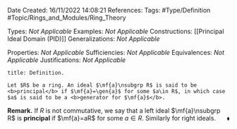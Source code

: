 <div class="topSpace"></div>

Date Created: 16/11/2022 14:08:21
References:
Tags: #Type/Definition #Topic/Rings_and_Modules/Ring_Theory

Types: <i>Not Applicable</i>
Examples: <i>Not Applicable</i>
Constructions: [[Principal Ideal Domain (PID)]]
Generalizations: <i>Not Applicable</i>

Properties: <i>Not Applicable</i>
Sufficiencies: <i>Not Applicable</i>
Equivalences: <i>Not Applicable</i>
Justifications: <i>Not Applicable</i>

``` ad-Definition
title: Definition.

Let $R$ be a ring. An ideal $\mf{a}\nsubgrp R$ is said to be <b>principal</b> if $\mf{a}=\gen{a}$ for some $a\in R$, in which case $a$ is said to be a <b>generator for $\mf{a}$</b>.

```

<b>Remark.</b> If $R$ is not commutative, we say that a left ideal $\mf{a}\nsubgrp R$ is <b>principal</b> if $\mf{a}=aR$ for some $a\in R$. Similarly for right ideals.<span style="float:right;">$\blacklozenge$</span>
